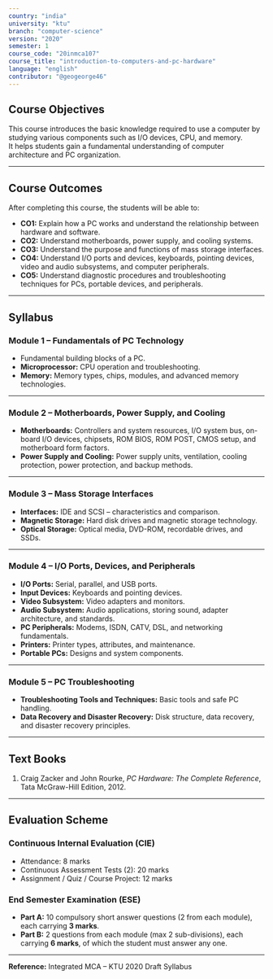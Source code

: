 ```yaml
---
country: "india"
university: "ktu"
branch: "computer-science"
version: "2020"
semester: 1
course_code: "20inmca107"
course_title: "introduction-to-computers-and-pc-hardware"
language: "english"
contributor: "@geogeorge46"
---
```


## Course Objectives
This course introduces the basic knowledge required to use a computer by studying various components such as I/O devices, CPU, and memory.  
It helps students gain a fundamental understanding of computer architecture and PC organization.

---

## Course Outcomes
After completing this course, the students will be able to:

- **CO1:** Explain how a PC works and understand the relationship between hardware and software.  
- **CO2:** Understand motherboards, power supply, and cooling systems.  
- **CO3:** Understand the purpose and functions of mass storage interfaces.  
- **CO4:** Understand I/O ports and devices, keyboards, pointing devices, video and audio subsystems, and computer peripherals.  
- **CO5:** Understand diagnostic procedures and troubleshooting techniques for PCs, portable devices, and peripherals.  

---

## Syllabus

### **Module 1 – Fundamentals of PC Technology**
- Fundamental building blocks of a PC.  
- **Microprocessor:** CPU operation and troubleshooting.  
- **Memory:** Memory types, chips, modules, and advanced memory technologies.  

---

### **Module 2 – Motherboards, Power Supply, and Cooling**
- **Motherboards:** Controllers and system resources, I/O system bus, on-board I/O devices, chipsets, ROM BIOS, ROM POST, CMOS setup, and motherboard form factors.  
- **Power Supply and Cooling:** Power supply units, ventilation, cooling protection, power protection, and backup methods.  

---

### **Module 3 – Mass Storage Interfaces**
- **Interfaces:** IDE and SCSI – characteristics and comparison.  
- **Magnetic Storage:** Hard disk drives and magnetic storage technology.  
- **Optical Storage:** Optical media, DVD-ROM, recordable drives, and SSDs.  

---

### **Module 4 – I/O Ports, Devices, and Peripherals**
- **I/O Ports:** Serial, parallel, and USB ports.  
- **Input Devices:** Keyboards and pointing devices.  
- **Video Subsystem:** Video adapters and monitors.  
- **Audio Subsystem:** Audio applications, storing sound, adapter architecture, and standards.  
- **PC Peripherals:** Modems, ISDN, CATV, DSL, and networking fundamentals.  
- **Printers:** Printer types, attributes, and maintenance.  
- **Portable PCs:** Designs and system components.  

---

### **Module 5 – PC Troubleshooting**
- **Troubleshooting Tools and Techniques:** Basic tools and safe PC handling.  
- **Data Recovery and Disaster Recovery:** Disk structure, data recovery, and disaster recovery principles.  

---

## Text Books
1. Craig Zacker and John Rourke, *PC Hardware: The Complete Reference*, Tata McGraw-Hill Edition, 2012.  

---

## Evaluation Scheme

### **Continuous Internal Evaluation (CIE)**
- Attendance: 8 marks  
- Continuous Assessment Tests (2): 20 marks  
- Assignment / Quiz / Course Project: 12 marks  

### **End Semester Examination (ESE)**
- **Part A:** 10 compulsory short answer questions (2 from each module), each carrying **3 marks**.  
- **Part B:** 2 questions from each module (max 2 sub-divisions), each carrying **6 marks**, of which the student must answer any one.  

---

**Reference:** Integrated MCA – KTU 2020 Draft Syllabus

